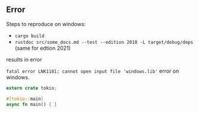 
## Error

Steps to reproduce on windows:

- `cargo build`
- `rustdoc src/some_docs.md --test --edition 2018 -L target/debug/deps` (same for edtion 2021)

results in error

`fatal error LNK1181: cannot open input file 'windows.lib'` error on windows.


```rust
extern crate tokio;

#[tokio::main]
async fn main() { }
```
